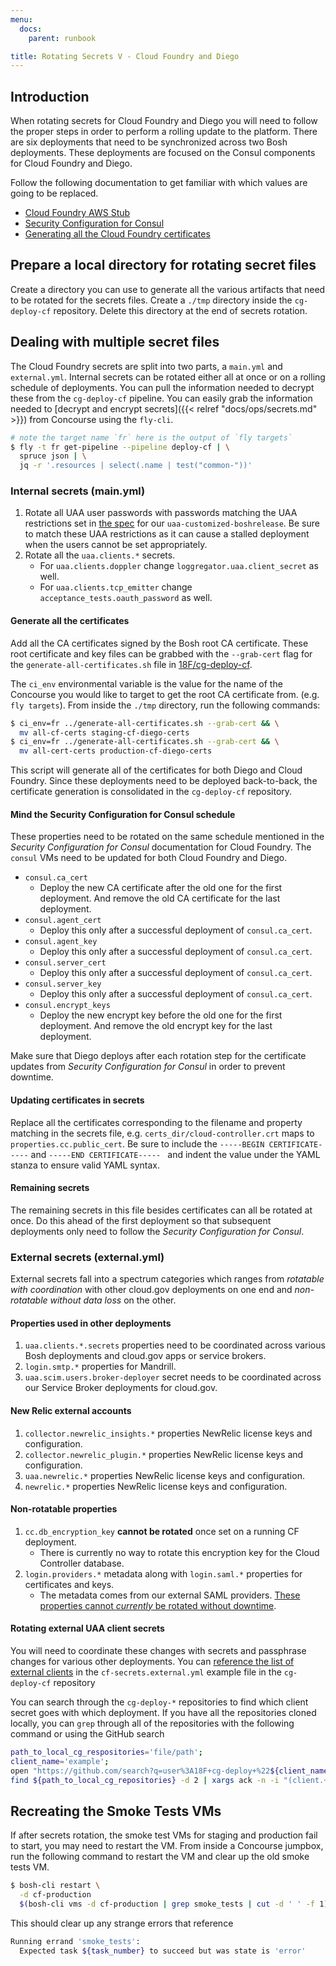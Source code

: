 ```yaml
---
menu:
  docs:
    parent: runbook

title: Rotating Secrets V - Cloud Foundry and Diego
---
```


## Introduction

When rotating secrets for Cloud Foundry and Diego you will need to follow the
proper steps in order to perform a rolling update to the platform. There are six
deployments that need to be synchronized across two Bosh deployments. These
deployments are focused on the Consul components for Cloud Foundry and Diego.

Follow the following documentation to get familiar with which values are going
to be replaced.

- [Cloud Foundry AWS Stub](http://docs.cloudfoundry.org/deploying/aws/cf-stub.html)
- [Security Configuration for Consul](http://docs.cloudfoundry.org/deploying/common/consul-security.html)
- [Generating all the Cloud Foundry certificates](https://github.com/18F/cg-deploy-cf#how-to-generate-the-final-manifest)

## Prepare a local directory for rotating secret files

Create a directory you can use to generate all the various artifacts that need
to be rotated for the secrets files. Create a `./tmp` directory inside the
`cg-deploy-cf` repository. Delete this directory at the end of secrets rotation.

## Dealing with multiple secret files

The Cloud Foundry secrets are split into two parts, a `main.yml` and
`external.yml`. Internal secrets can be rotated either all at once or on a
rolling schedule of deployments. You can pull the information needed to decrypt
these from the `cg-deploy-cf` pipeline. You can easily grab the information
needed to [decrypt and encrypt secrets]({{< relref "docs/ops/secrets.md" >}}) from
Concourse using the `fly-cli`.

```sh
# note the target name `fr` here is the output of `fly targets`
$ fly -t fr get-pipeline --pipeline deploy-cf | \
  spruce json | \
  jq -r '.resources | select(.name | test("common-"))'
```

### Internal secrets (main.yml)

1. Rotate all UAA user passwords with passwords matching the UAA restrictions
   set in [the spec](https://github.com/18F/uaa-customized-boshrelease/) for our
   `uaa-customized-boshrelease`. Be sure to match these UAA restrictions as it
   can cause a stalled deployment when the users cannot be set appropriately.
1. Rotate all the `uaa.clients.*` secrets.
    - For `uaa.clients.doppler` change `loggregator.uaa.client_secret` as well.
    - For `uaa.clients.tcp_emitter` change `acceptance_tests.oauth_password` as well.

#### Generate all the certificates

Add all the CA certificates signed by the Bosh root CA certificate. These root
certificate and key files can be grabbed with the `--grab-cert` flag for the
`generate-all-certificates.sh` file in
[18F/cg-deploy-cf](https://github.com/18F/cg-deploy-cf).

The `ci_env` environmental variable is the value for the name of the Concourse
you would like to target to get the root CA certificate from. (e.g. `fly targets`).
From inside the `./tmp` directory, run the following commands:

```sh
$ ci_env=fr ../generate-all-certificates.sh --grab-cert && \
  mv all-cf-certs staging-cf-diego-certs
$ ci_env=fr ../generate-all-certificates.sh --grab-cert && \
  mv all-cert-certs production-cf-diego-certs
```

This script will generate all of the certificates for both Diego and
Cloud Foundry. Since these deployments need to be deployed back-to-back, the
certificate generation is consolidated in the `cg-deploy-cf` repository.

#### Mind the Security Configuration for Consul schedule

These properties need to be rotated on the same schedule mentioned in the
_Security Configuration for Consul_ documentation for Cloud Foundry. The
`consul` VMs need to be updated for both Cloud Foundry and Diego.

- `consul.ca_cert`
    - Deploy the new CA certificate after the old one for the first deployment.
      And remove the old CA certificate for the last deployment.
- `consul.agent_cert`
    - Deploy this only after a successful deployment of `consul.ca_cert`.
- `consul.agent_key`
    - Deploy this only after a successful deployment of `consul.ca_cert`.
- `consul.server_cert`
    - Deploy this only after a successful deployment of `consul.ca_cert`.
- `consul.server_key`
    - Deploy this only after a successful deployment of `consul.ca_cert`.
- `consul.encrypt_keys`
    - Deploy the new encrypt key before the old one for the first deployment.
      And remove the old encrypt key for the last deployment.

Make sure that Diego deploys after each rotation step for the certificate
updates from _Security Configuration for Consul_ in order to prevent downtime.

#### Updating certificates in secrets

Replace all the certificates corresponding to the filename and property matching
in the secrets file, e.g. `certs_dir/cloud-controller.crt` maps to
`properties.cc.public_cert`. Be sure to include the `-----BEGIN
CERTIFICATE-----` and `-----END CERTIFICATE----- ` and indent the value under
the YAML stanza to ensure valid YAML syntax.

#### Remaining secrets

The remaining secrets in this file besides certificates can all be rotated at
once. Do this ahead of the first deployment so that subsequent deployments only
need to follow the _Security Configuration for Consul_.

### External secrets (external.yml)

External secrets fall into a spectrum categories which ranges from _rotatable
with coordination_ with other cloud.gov deployments on one end and _non-rotatable
without data loss_ on the other.

#### Properties used in other deployments

1. `uaa.clients.*.secrets` properties need to be coordinated across various Bosh
   deployments and cloud.gov apps or service brokers.
1. `login.smtp.*` properties for Mandrill.
1. `uaa.scim.users.broker-deployer` secret needs to be coordinated across our
   Service Broker deployments for cloud.gov.

#### New Relic external accounts

1. `collector.newrelic_insights.*` properties NewRelic license keys and
   configuration.
1. `collector.newrelic_plugin.*` properties NewRelic license keys and
   configuration.
1. `uaa.newrelic.*` properties NewRelic license keys and configuration.
1. `newrelic.*` properties NewRelic license keys and configuration.

#### Non-rotatable properties
1. `cc.db_encryption_key` **cannot be rotated** once set on a running CF deployment.
    - There is currently no way to rotate this encryption key for the Cloud
      Controller database.
1. `login.providers.*` metadata along with `login.saml.*` properties for
   certificates and keys.
    - The metadata comes from our external SAML providers. [These properties
      cannot _currently_ be rotated without downtime](https://www.pivotaltracker.com/n/projects/997278/stories/142082611).

#### Rotating external UAA client secrets

You will need to coordinate these changes with secrets and passphrase changes
for various other deployments. You can [reference the list of external
clients](https://github.com/18F/cg-deploy-cf/blob/master/cf-secrets-example.external.yml#L60-L87)
in the `cf-secrets.external.yml` example file in the `cg-deploy-cf` repository

You can search through the `cg-deploy-*` repositories to find which client secret goes
with which deployment. If you have all the repositories cloned locally, you can
`grep` through all of the repositories with the following command or using the
GitHub search

```sh
path_to_local_cg_respositories='file/path';
client_name='example';
open "https://github.com/search?q=user%3A18F+cg-deploy+%22${client_name}%22&type=Code"
find ${path_to_local_cg_repositories} -d 2 | xargs ack -n -i "(client.+: ${client_name})" -A2 -B2
```

## Recreating the Smoke Tests VMs

If after secrets rotation, the smoke test VMs for staging and production fail to
start, you may need to restart the VM. From inside a Concourse jumpbox, run the
following command to restart the VM and clear up the old smoke tests VM.

```sh
$ bosh-cli restart \
  -d cf-production
  $(bosh-cli vms -d cf-production | grep smoke_tests | cut -d ' ' -f 1)
```

This should clear up any strange errors that reference

```sh
Running errand 'smoke_tests':
  Expected task ${task_number} to succeed but was state is 'error'
```
